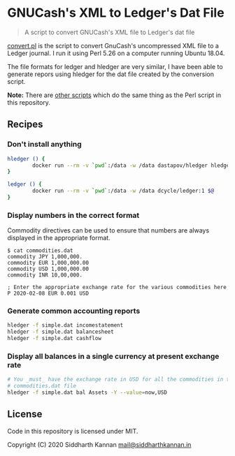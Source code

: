 # GNUCash's XML to Ledger's Dat File

> A script to convert GNUCash's XML file to Ledger's dat file

[convert.pl](./convert.pl) is the script to convert GnuCash's uncompressed XML
file to a Ledger journal. I run it using Perl 5.26 on a computer running Ubuntu
18.04.

The file formats for ledger and hledger are very similar, I have been able to
generate repors using hledger for the dat file created by the conversion script.

**Note:** There are [other scripts][1] which do the same thing as the Perl
script in this repository.

## Recipes

### Don't install anything

```sh
hledger () {
        docker run --rm -v `pwd`:/data -w /data dastapov/hledger hledger $@
}

ledger () {
        docker run --rm -v `pwd`:/data -w /data dcycle/ledger:1 $@
}
```

### Display numbers in the correct format

Commodity directives can be used to ensure that numbers are always displayed in
the appropriate format.

```ledger
$ cat commodities.dat
commodity JPY 1,000,000.
commodity EUR 1,000,000.00
commodity USD 1,000,000.00
commodity INR 10,00,000.

; Enter the appropriate exchange rate for the various commodities here
P 2020-02-08 EUR 0.001 USD
```

### Generate common accounting reports

```sh
hledger -f simple.dat incomestatement
hledger -f simple.dat balancesheet
hledger -f simple.dat cashflow
```

### Display all balances in a single currency at present exchange rate

```sh
# You _must_ have the exchange rate in USD for all the commodities in the
# commodities.dat file
hledger -f simple.dat bal Assets -Y --value=now,USD
```

## License

Code in this repository is licensed under MIT.

Copyright (C) 2020  Siddharth Kannan <mail@siddharthkannan.in>

[1]: https://gist.github.com/nonducor/ddc97e787810d52d067206a592a35ea7
